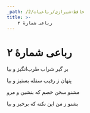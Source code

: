 ```yaml
---
_path: /حافظ-شیرازی/رباعیات/2
title: >-
    رباعی شمارهٔ ۲
---
```

# رباعی شمارهٔ ۲

<div class="b" id="bn1"><div class="m1"><p>بر گیر شراب طرب‌انگیز و بیا</p></div>
<div class="m2"><p>پنهان ز رقیب سفله بستیز و بیا</p></div></div>
<div class="b" id="bn2"><div class="m1"><p>مشنو سخن خصم که بنشین و مرو</p></div>
<div class="m2"><p>بشنو ز من این نکته که برخیز و بیا</p></div></div>
